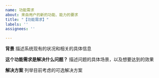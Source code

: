 ```yaml
---
name: 功能需求
about: 来自用户的新的功能、能力的要求
title: "【功能需求】"
labels: ''
assignees: ''

---
```


**背景**
描述系统现有的状况和相关的具体信息

**这个功能需求是解决什么问题？**
描述问题的具体场景，以及想要达到的效果

**解决方案**
列举目前考虑的可选解决方案
